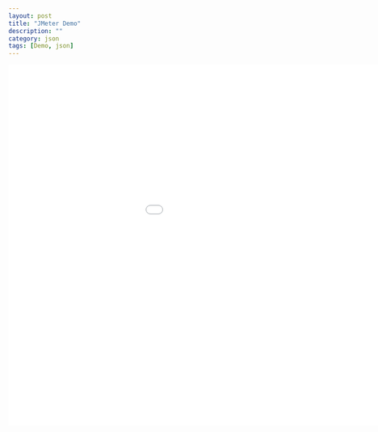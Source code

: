 ```yaml
---
layout: post
title: "JMeter Demo"
description: ""
category: json
tags: [Demo, json]
---
```



<iframe height=714 width=1144 src="/assets/movie/JMeter.mov" frameborder=0 allowfullscreen></iframe>
